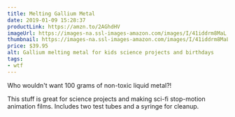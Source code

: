 ```yaml
---
title: Melting Gallium Metal
date: 2019-01-09 15:28:37
productLink: https://amzn.to/2AGhdHV
imageUrl: https://images-na.ssl-images-amazon.com/images/I/41iddrm8MaL.jpg
thumbnail: https://images-na.ssl-images-amazon.com/images/I/41iddrm8MaL._SR600,315_.jpg
price: $39.95
alt: Gallium melting metal for kids science projects and birthdays
tags:
- wtf
---
```


Who wouldn't want 100 grams of non-toxic liquid metal?!

This stuff is great for science projects and making sci-fi stop-motion animation films. Includes two test tubes and a syringe for cleanup.